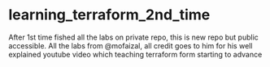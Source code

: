 # learning_terraform_2nd_time
After 1st time fished all the labs on private repo, this is new repo but public accessible. All the labs from @mofaizal, all credit goes to him for his well explained youtube video which teaching terraform form starting to advance
